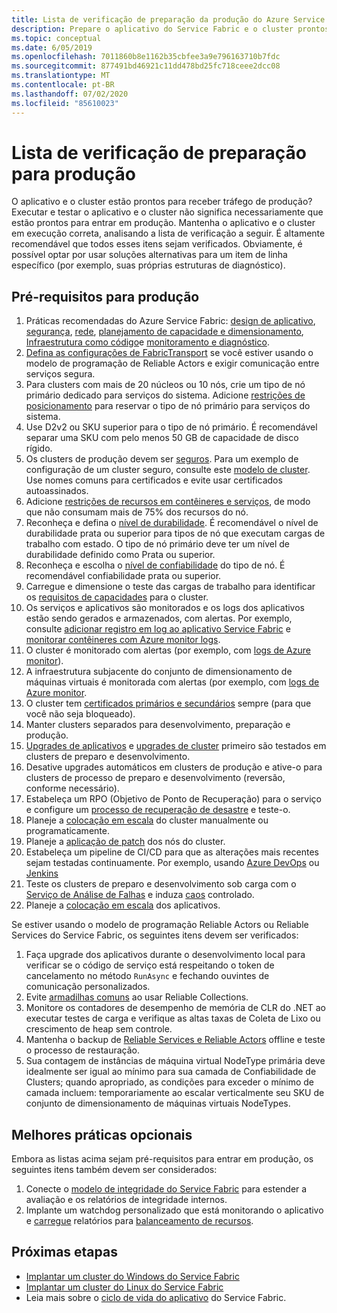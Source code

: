 ```yaml
---
title: Lista de verificação de preparação da produção do Azure Service Fabric
description: Prepare o aplicativo do Service Fabric e o cluster prontos para produção seguindo as melhores práticas.
ms.topic: conceptual
ms.date: 6/05/2019
ms.openlocfilehash: 7011860b8e1162b35cbfee3a9e796163710b7fdc
ms.sourcegitcommit: 877491bd46921c11dd478bd25fc718ceee2dcc08
ms.translationtype: MT
ms.contentlocale: pt-BR
ms.lasthandoff: 07/02/2020
ms.locfileid: "85610023"
---
```

# <a name="production-readiness-checklist"></a>Lista de verificação de preparação para produção

O aplicativo e o cluster estão prontos para receber tráfego de produção? Executar e testar o aplicativo e o cluster não significa necessariamente que estão prontos para entrar em produção. Mantenha o aplicativo e o cluster em execução correta, analisando a lista de verificação a seguir. É altamente recomendável que todos esses itens sejam verificados. Obviamente, é possível optar por usar soluções alternativas para um item de linha específico (por exemplo, suas próprias estruturas de diagnóstico).


## <a name="prerequisites-for-production"></a>Pré-requisitos para produção
1. Práticas recomendadas do Azure Service Fabric: [design de aplicativo](./service-fabric-best-practices-applications.md), [segurança](./service-fabric-best-practices-security.md), [rede](./service-fabric-best-practices-networking.md), [planejamento de capacidade e dimensionamento](./service-fabric-best-practices-capacity-scaling.md), [Infraestrutura como código](./service-fabric-best-practices-infrastructure-as-code.md)e [monitoramento e diagnóstico](./service-fabric-best-practices-monitoring.md). 
1. [Defina as configurações de FabricTransport](./service-fabric-reliable-actors-fabrictransportsettings.md) se você estiver usando o modelo de programação de Reliable Actors e exigir comunicação entre serviços segura.
1. Para clusters com mais de 20 núcleos ou 10 nós, crie um tipo de nó primário dedicado para serviços do sistema. Adicione [restrições de posicionamento](service-fabric-cluster-resource-manager-advanced-placement-rules-placement-policies.md) para reservar o tipo de nó primário para serviços do sistema.
1. Use D2v2 ou SKU superior para o tipo de nó primário. É recomendável separar uma SKU com pelo menos 50 GB de capacidade de disco rígido.
1. Os clusters de produção devem ser [seguros](service-fabric-cluster-security.md). Para um exemplo de configuração de um cluster seguro, consulte este [modelo de cluster](https://github.com/Azure-Samples/service-fabric-cluster-templates/tree/master/7-VM-Windows-3-NodeTypes-Secure-NSG). Use nomes comuns para certificados e evite usar certificados autoassinados.
1. Adicione [restrições de recursos em contêineres e serviços](service-fabric-resource-governance.md), de modo que não consumam mais de 75% dos recursos do nó. 
1. Reconheça e defina o [nível de durabilidade](service-fabric-cluster-capacity.md#durability-characteristics-of-the-cluster). É recomendável o nível de durabilidade prata ou superior para tipos de nó que executam cargas de trabalho com estado. O tipo de nó primário deve ter um nível de durabilidade definido como Prata ou superior.
1. Reconheça e escolha o [nível de confiabilidade](service-fabric-cluster-capacity.md#reliability-characteristics-of-the-cluster) do tipo de nó. É recomendável confiabilidade prata ou superior.
1. Carregue e dimensione o teste das cargas de trabalho para identificar os [requisitos de capacidades](service-fabric-cluster-capacity.md) para o cluster. 
1. Os serviços e aplicativos são monitorados e os logs dos aplicativos estão sendo gerados e armazenados, com alertas. Por exemplo, consulte [adicionar registro em log ao aplicativo Service Fabric](service-fabric-how-to-diagnostics-log.md) e [monitorar contêineres com Azure monitor logs](service-fabric-diagnostics-oms-containers.md).
1. O cluster é monitorado com alertas (por exemplo, com [logs de Azure monitor](service-fabric-diagnostics-event-analysis-oms.md)). 
1. A infraestrutura subjacente do conjunto de dimensionamento de máquinas virtuais é monitorada com alertas (por exemplo, com [logs de Azure monitor](service-fabric-diagnostics-oms-agent.md).
1. O cluster tem [certificados primários e secundários](service-fabric-cluster-security-update-certs-azure.md) sempre (para que você não seja bloqueado).
1. Manter clusters separados para desenvolvimento, preparação e produção. 
1. [Upgrades de aplicativos](service-fabric-application-upgrade.md) e [upgrades de cluster](service-fabric-tutorial-upgrade-cluster.md) primeiro são testados em clusters de preparo e desenvolvimento. 
1. Desative upgrades automáticos em clusters de produção e ative-o para clusters de processo de preparo e desenvolvimento (reversão, conforme necessário). 
1. Estabeleça um RPO (Objetivo de Ponto de Recuperação) para o serviço e configure um [processo de recuperação de desastre](service-fabric-disaster-recovery.md) e teste-o.
1. Planeje a [colocação em escala](service-fabric-cluster-scaling.md) do cluster manualmente ou programaticamente.
1. Planeje a [aplicação de patch](service-fabric-patch-orchestration-application.md) dos nós do cluster. 
1. Estabeleça um pipeline de CI/CD para que as alterações mais recentes sejam testadas continuamente. Por exemplo, usando [Azure DevOps](service-fabric-tutorial-deploy-app-with-cicd-vsts.md) ou [Jenkins](service-fabric-cicd-your-linux-applications-with-jenkins.md)
1. Teste os clusters de preparo e desenvolvimento sob carga com o [Serviço de Análise de Falhas](service-fabric-testability-overview.md) e induza [caos](service-fabric-controlled-chaos.md) controlado. 
1. Planeje a [colocação em escala](service-fabric-concepts-scalability.md) dos aplicativos. 


Se estiver usando o modelo de programação Reliable Actors ou Reliable Services do Service Fabric, os seguintes itens devem ser verificados:
1. Faça upgrade dos aplicativos durante o desenvolvimento local para verificar se o código de serviço está respeitando o token de cancelamento no método `RunAsync` e fechando ouvintes de comunicação personalizados.
1. Evite [armadilhas comuns](service-fabric-work-with-reliable-collections.md) ao usar Reliable Collections.
1. Monitore os contadores de desempenho de memória de CLR do .NET ao executar testes de carga e verifique as altas taxas de Coleta de Lixo ou crescimento de heap sem controle.
1. Mantenha o backup de [Reliable Services e Reliable Actors](service-fabric-reliable-services-backup-restore.md) offline e teste o processo de restauração.
1. Sua contagem de instâncias de máquina virtual NodeType primária deve idealmente ser igual ao mínimo para sua camada de Confiabilidade de Clusters; quando apropriado, as condições para exceder o mínimo de camada incluem: temporariamente ao escalar verticalmente seu SKU de conjunto de dimensionamento de máquinas virtuais NodeTypes.

## <a name="optional-best-practices"></a>Melhores práticas opcionais

Embora as listas acima sejam pré-requisitos para entrar em produção, os seguintes itens também devem ser considerados:
1. Conecte o [modelo de integridade do Service Fabric](service-fabric-health-introduction.md) para estender a avaliação e os relatórios de integridade internos.
1. Implante um watchdog personalizado que está monitorando o aplicativo e [carregue](service-fabric-cluster-resource-manager-metrics.md) relatórios para [balanceamento de recursos](service-fabric-cluster-resource-manager-balancing.md). 


## <a name="next-steps"></a>Próximas etapas
* [Implantar um cluster do Windows do Service Fabric](service-fabric-tutorial-create-vnet-and-windows-cluster.md)
* [Implantar um cluster do Linux do Service Fabric](service-fabric-tutorial-create-vnet-and-linux-cluster.md)
* Leia mais sobre o [ciclo de vida do aplicativo](service-fabric-application-lifecycle.md) do Service Fabric.
